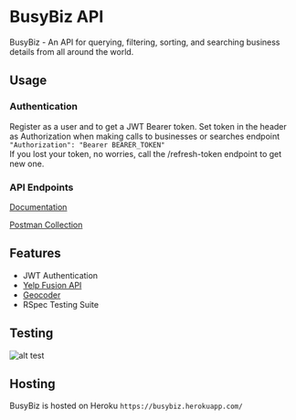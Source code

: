 # BusyBiz API

BusyBiz - An API for querying, filtering, sorting, and searching business details from all around the world. 

## Usage

### Authentication
Register as a user and to get a JWT Bearer token.
Set token in the header as Authorization when making calls to businesses or searches endpoint
``` "Authorization": "Bearer BEARER_TOKEN"```\
If you lost your token, no worries, call the /refresh-token endpoint to get new one.

### API Endpoints

[Documentation](https://busybiz.herokuapp.com/api-docs)

[Postman Collection](https://www.getpostman.com/collections/2c13bd4affdda315b2b5)


## Features
- JWT Authentication
- [Yelp Fusion API](https://www.yelp.com/fusion)
- [Geocoder](https://github.com/alexreisner/geocoder)
- RSpec Testing Suite

## Testing
![alt test](https://p63.f2.n0.cdn.getcloudapp.com/items/OAuqqNR9/Image%202020-08-13%20at%2011.20.10%20PM.png)

## Hosting
BusyBiz is hosted on Heroku
`https://busybiz.herokuapp.com/`
